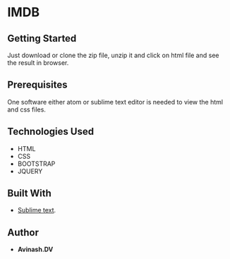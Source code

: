 # IMDB

## Getting Started
Just download or clone the zip file, unzip it and click on html file and see the result in browser.

## Prerequisites
One software either atom or sublime text editor is needed to view the html and css files.

## Technologies Used
* HTML
* CSS
* BOOTSTRAP
* JQUERY

## Built With
* [Sublime text](https://www.sublimetext.com/).

## Author

* **Avinash.DV** 